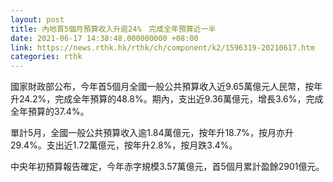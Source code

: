 ```yaml
---
layout: post
title: 內地首5個月預算收入升逾24%　完成全年預算近一半
date: 2021-06-17 14:38:48.000000000 +08:00
link: https://news.rthk.hk/rthk/ch/component/k2/1596319-20210617.htm
categories: rthk
---
```


國家財政部公布，今年首5個月全國一般公共預算收入近9.65萬億元人民幣，按年升24.2%，完成全年預算的48.8%。期內，支出近9.36萬億元，增長3.6%，完成全年預算的37.4%。

單計5月，全國一般公共預算收入逾1.84萬億元，按年升18.7%，按月亦升29.4%。支出近1.72萬億元，按年升2.8%，按月跌3.4%。

中央年初預算報告確定，今年赤字規模3.57萬億元，首5個月累計盈餘2901億元。
